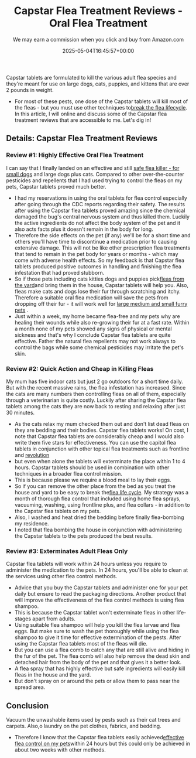 ﻿---
author: We may earn a commission when you click and buy from Amazon.com
layout: post
title: "Capstar Flea\_Treatment Reviews - Oral Flea Treatment"
date: '2025-05-04T16:45:57+00:00'
categories:
- Fleas
- Product Reviews
tags: []
slug: /capstar-flea-treatment-reviews/
lastmod: 2025-05-07T12:21:26+03:00
---

Capstar tablets are formulated to kill the various adult flea species and they're meant for use on large dogs, cats, puppies, and kittens that are over 2 pounds in weight.
- For most of these pests, one dose of the Capstar tablets will kill most of the fleas - but you must use other techniques to[break the flea lifecycle](https://pestpolicy.com/how-long-does-it-take-to-break-the-flea-life-cycle/).
In this article, I will online and discuss some of the Capstar flea treatment reviews that are accessible to me.
Let's dig in!
## Details: Capstar Flea Treatment Reviews
### Review #1: Highly Effective Oral Flea Treatment
I can say that I finally landed on an effective and still
[safe flea killer - for small dogs](https://pestpolicy.com/capstar-flea-tablets-for-small-dogs)
and large dogs plus cats.
Compared to other over-the-counter pesticides and repellents that I had used trying to control the fleas on my pets, Capstar tablets proved much better.
- I had my reservations in using the oral tablets for flea control especially after going through the CDC reports regarding their safety.
The results after using the Capstar flea tablets proved amazing since the chemical damaged the bug's central nervous system and thus killed them.
Luckily the active ingredients do not affect the body system of the pet and it also acts facts plus it doesn't remain in the body for long.
- Therefore the side effects on the pet (if any) we'll be for a short time and others you'll have time to discontinue a medication prior to causing extensive damage.
This will not be like other prescription flea treatments that tend to remain in the pet body for years or months - which may come with adverse health effects.
So my feedback is that Capstar flea tablets produced positive outcomes in handling and finishing the flea infestation that had proved stubborn.
- So if those pets including cats kitties dogs and puppies pick[fleas from the yard](https://pestpolicy.com/best-flea-spray-for-yard/)and bring them in the house, Capstar tablets will help you.
Also, fleas make cats and dogs lose their fur through scratching and itchy.
Therefore a suitable oral flea medication will save the pets from dropping off their fur - it will work well for
[large medium and small furry pets](https://pestpolicy.com/capstar-flea-tablets-for-large-dogs)
.
- Just within a week, my home became flea-free and my pets why are healing their wounds while also re-growing their fur at a fast rate.
Within a month none of my pets showed any signs of physical or mental sickness and that's why I conclude Capstar flea tablets are quite effective.
Father the natural flea repellents may not work always to control the bags while some chemical pesticides may irritate the pet's skin.
### Review #2: Quick Action and Cheap in Killing Fleas
My mum has five indoor cats but just 2 go outdoors for a short time daily. But with the recent massive rains, the flea infestation has increased.
Since the cats are many numbers then controlling fleas on all of them, especially through a veterinarian is quite costly.
Luckily after sharing the Capstar flea tablets among the cats they are now back to resting and relaxing after just 30 minutes.
- As the cats relax my mum checked them out and don't list dead fleas on they are bedding and their bodies.
Capstar flea tablets works!
On cost, I note that Capstar flea tablets are considerably cheap and I would also write them five stars for effectiveness.
You can use the capitol flea tablets in conjunction with other topical flea treatments such as frontline and
[revolution](https://pestpolicy.com/revolution-for-cats-without-vet-prescription/)
- but even when alone the tablets will exterminate the place within 1 to 4 hours.
Capstar tablets should be used in combination with other techniques in a broader flea control mission.
- This is because please we require a blood meal to lay their eggs.
- So if you can remove the other place from the bed as you treat the house and yard to be easy to break the[flea life cycle](https://pestpolicy.com/flea-life-cycle/).
My strategy was a month of thorough flea control that included using home flea sprays, vacuuming, washing, using frontline plus, and flea collars - in addition to the Capstar flea tablets on my pets.
- Also, I washed and heat dried the bedding before finally flea-bombing my residence.
- I noted that flea bombing the house in conjunction with administering the Capstar tablets to the pets produced the best results.
### Review #3: Exterminates Adult Fleas Only
Capstar flea tablets will work within 24 hours unless you require to administer the medication to the pets.
In 24 hours, you'll be able to clean at the services using other flea control methods.
- Advice that you buy the Capstar tablets and administer one for your pet daily but ensure to read the packaging directions.
Another product that will improve the effectiveness of the flea control methods is using flea shampoo.
- This is because the Capstar tablet won't exterminate fleas in other life-stages apart from adults.
- Using suitable flea shampoo will help you kill the flea larvae and flea eggs.
But make sure to wash the pet thoroughly while using the flea shampoo to give it time for effective extermination of the pests.
After using the Capstar flea tablets most of the fleas will die.
- But you can use a flea comb to catch any that are still alive and hiding in the fur of the pet.
The flea comb will also help remove the dead skin and detached hair from the body of the pet and that gives it a better look.
- A flea spray that has highly effective but safe ingredients will easily kill fleas in the house and the yard.
- But don't spray on or around the pets or allow them to pass near the spread area.
## Conclusion
Vacuum the unwashable items used by pests such as their cat trees and carpets. Also,o laundry on the pet clothes, fabrics, and bedding.
- Therefore I know that the Capstar flea tablets easily achieved[effective flea control on my pets](https://pestpolicy.com/how-does-capstar-work-flea-treatment/)within 24 hours but this could only be achieved in about two weeks with other methods.